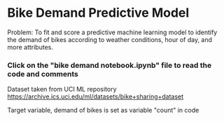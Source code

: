 # Bike Demand Predictive Model

Problem: To fit and score a predictive machine learning model to identify the demand of bikes according to weather conditions, hour of day, and more attributes.

### Click on the "bike demand notebook.ipynb" file to read the code and comments

Dataset taken from UCI ML repository
https://archive.ics.uci.edu/ml/datasets/bike+sharing+dataset

Target variable, demand of bikes is set as variable "count" in code
